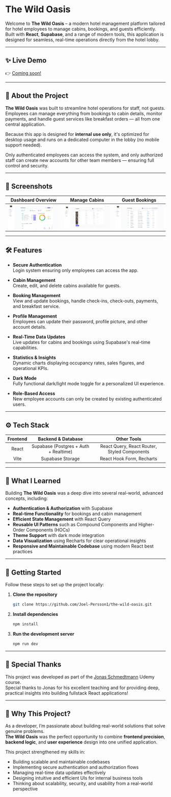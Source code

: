 # The Wild Oasis

Welcome to **The Wild Oasis** – a modern hotel management platform tailored for hotel employees to manage cabins, bookings, and guests efficiently.  
Built with **React**, **Supabase**, and a range of modern tools, this application is designed for seamless, real-time operations directly from the hotel lobby.

---

## ✨ Live Demo

👉 [Coming soon!]()

---

## 🏨 About the Project

**The Wild Oasis** was built to streamline hotel operations for staff, not guests.  
Employees can manage everything from bookings to cabin details, monitor payments, and handle guest services like breakfast orders — all from one central application.

Because this app is designed for **internal use only**, it's optimized for desktop usage and runs on a dedicated computer in the lobby (no mobile support needed).

Only authenticated employees can access the system, and only authorized staff can create new accounts for other team members — ensuring full control and security.

---

## 📸 Screenshots

|                  Dashboard Overview                   |                      Manage Cabins                       |                   Guest Bookings                    |
| :---------------------------------------------------: | :------------------------------------------------------: | :-------------------------------------------------: |
| ![Dashboard Screenshot](./public/dashboard-image.png) | ![Cabin Management Screenshot](./public/cabin-image.png) | ![Bookings Screenshot](./public/bookings-image.png) |

---

## 🛠️ Features

- **Secure Authentication**  
  Login system ensuring only employees can access the app.

- **Cabin Management**  
  Create, edit, and delete cabins available for guests.

- **Booking Management**  
  View and update bookings, handle check-ins, check-outs, payments, and breakfast service.

- **Profile Management**  
  Employees can update their password, profile picture, and other account details.

- **Real-Time Data Updates**  
  Live updates for cabins and bookings using Supabase's real-time capabilities.

- **Statistics & Insights**  
  Dynamic charts displaying occupancy rates, sales figures, and operational KPIs.

- **Dark Mode**  
  Fully functional dark/light mode toggle for a personalized UI experience.

- **Role-Based Access**  
  New employee accounts can only be created by existing authenticated users.

---

## ⚙️ Tech Stack

| Frontend |          Backend & Database           |                 Other Tools                  |
| :------: | :-----------------------------------: | :------------------------------------------: |
|  React   | Supabase (Postgres + Auth + Realtime) | React Query, React Router, Styled Components |
|   Vite   |           Supabase Storage            |          React Hook Form, Recharts           |

---

## 🚀 What I Learned

Building **The Wild Oasis** was a deep dive into several real-world, advanced concepts, including:

- **Authentication & Authorization** with Supabase
- **Real-time Functionality** for bookings and cabin management
- **Efficient State Management** with React Query
- **Reusable UI Patterns** such as Compound Components and Higher-Order Components (HOCs)
- **Theme Support** with dark mode integration
- **Data Visualization** using Recharts for clear operational insights
- **Responsive and Maintainable Codebase** using modern React best practices

---

## 🧰 Getting Started

Follow these steps to set up the project locally:

1. **Clone the repository**

   ```bash
   git clone https://github.com/Joel-Persson1/the-wild-oasis.git
   ```

2. **Install dependencies**

   ```bash
   npm install
   ```

3. **Run the development server**
   ```bash
   npm run dev
   ```

---

## 🙏 Special Thanks

This project was developed as part of the [Jonas Schmedtmann](https://codingheroes.io/) Udemy course.  
Special thanks to Jonas for his excellent teaching and for providing deep, practical insights into building fullstack React applications!

---

## 🎯 Why This Project?

As a developer, I’m passionate about building real-world solutions that solve genuine problems.  
**The Wild Oasis** was the perfect opportunity to combine **frontend precision**, **backend logic**, and **user experience** design into one unified application.

This project strengthened my skills in:

- Building scalable and maintainable codebases
- Implementing secure authentication and authorization flows
- Managing real-time data updates effectively
- Designing intuitive and efficient UIs for internal business tools
- Thinking about scalability, security, and usability from a real-world perspective
